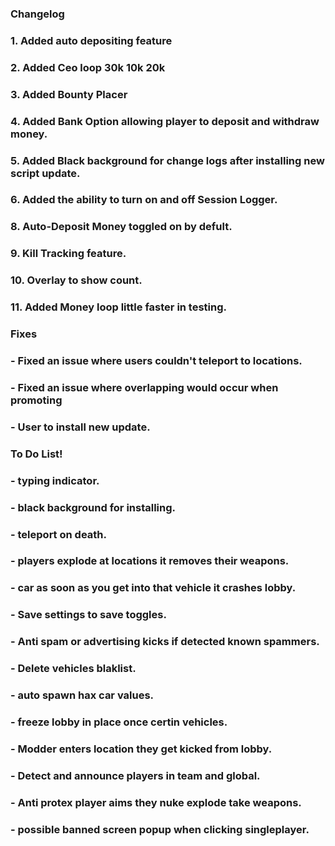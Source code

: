 ### Changelog
### 1. Added auto depositing feature
### 2. Added Ceo loop 30k 10k 20k
### 3. Added Bounty Placer
### 4. Added Bank Option allowing player to deposit and withdraw money.
### 5. Added Black background for change logs after installing new script update.
### 6. Added the ability to turn on and off Session Logger.
### 8. Auto-Deposit Money toggled on by defult.
### 9. Kill Tracking feature.
### 10. Overlay to show count.
### 11. Added Money loop little faster in testing.
### Fixes
### - Fixed an issue where users couldn't teleport to locations.
### - Fixed an issue where overlapping would occur when promoting
### - User to install new update.  
### To Do List!
### - typing indicator.
### - black background for installing.
### - teleport on death.
### - players explode at locations it removes their weapons.
### - car as soon as you get into that vehicle it crashes lobby.
### - Save settings to save toggles.
### - Anti spam or advertising kicks if detected known spammers.
### - Delete vehicles blaklist.
### - auto spawn hax car values.
### - freeze lobby in place once certin vehicles.
### - Modder enters location they get kicked from lobby.
### - Detect and announce players in team and global.
### - Anti protex player aims they nuke explode take weapons.
### - possible banned screen popup when clicking singleplayer.


